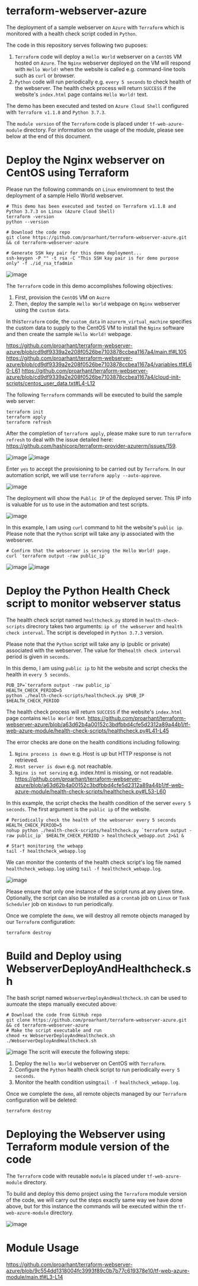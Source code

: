 # terraform-webserver-azure
The deployment of a sample webserver on `Azure` with `Terraform` which is monitored with a health check script coded in `Python`.

The code in this repository serves following two puposes:
1. `Terraform` code will deploy a `Hello World` webserver on a `CentOS` VM hosted on `Azure`. The `Nginx` webserver deployed on the VM  will respond with `Hello World!` when the website is called e.g. command-line tools such as `curl` or browser.
2. `Python` code will run periodically e.g. `every 5 seconds` to check health of the webserver. The health check process will return `SUCCESS` if the website's `index.html` page contains `Hello World!` text.

The demo has been executed and tested on `Azure Cloud Shell` configured with `Terraform v1.1.8` and `Python 3.7.3`.

The `module version` of the `Terraform` code is placed under `tf-web-azure-module` directory. For information on the usage of the module, please see below at the end of this document.

# Deploy the Nginx webserver on CentOS using Terraform

Please run the following commands on `Linux` enviromnent to test the deployment of a sample Hello World webserver.

```
# This demo has been executed and tested on Terraform v1.1.8 and Python 3.7.3 on Linux (Azure Cloud Shell)
terraform -version
python --version

# Download the code repo
git clone https://github.com/proarhant/terraform-webserver-azure.git && cd terraform-webserver-azure

# Generate SSH key pair for this demo deployment...
ssh-keygen -P "" -t rsa -C "This SSH kay pair is for demo purpose only" -f ./id_rsa_tfadmin
```
![image](https://user-images.githubusercontent.com/2681229/165100334-2997933e-0017-4a99-9bbb-791f1e920b3e.png)

The `Terraform` code in this demo accomplishes following objectives:

1. First, provision the `CentOS` VM on `Auzre`
2. Then, deploy the sample `Hello World` webpage on `Nginx` webserver using the `custom data`.

In this`Terraform` code, the `custom_data` in `azurerm_virtual_machine` specifies the custom data to supply to the CentOS VM to install the `Nginx` software and then create the sample `Hello World!` webpage.

https://github.com/proarhant/terraform-webserver-azure/blob/cd9df9339a2e208f0526be7103878ccbea1167a4/main.tf#L105
https://github.com/proarhant/terraform-webserver-azure/blob/cd9df9339a2e208f0526be7103878ccbea1167a4/variables.tf#L60-L61
https://github.com/proarhant/terraform-webserver-azure/blob/cd9df9339a2e208f0526be7103878ccbea1167a4/cloud-init-scripts/centos_user_data.txt#L4-L12

The following `Terraform` commands will be executed to build the sample web server:
```
terraform init
terraform apply
terraform refresh
```
After the completion of `terraform apply`, please make sure to run `terraform refresh` to deal with the issue detailed here: https://github.com/hashicorp/terraform-provider-azurerm/issues/159. 

![image](https://user-images.githubusercontent.com/2681229/165114439-00f7f200-d668-42c4-901a-c4a894b91eb4.png)
![image](https://user-images.githubusercontent.com/2681229/165114729-4b672691-6fb4-4b57-bfb7-08aeaced82e8.png)

Enter `yes` to accept the provisioning to be carried out by `Terraform`. In our automation script, we will use `terraform apply --auto-approve`.

![image](https://user-images.githubusercontent.com/2681229/165115560-9dc836f1-4f70-4000-a1fe-c71090a3d77b.png)

The deployment will show the `Public IP` of the deployed server. This IP info is valuable for us to use in the automation and test scripts.

![image](https://user-images.githubusercontent.com/2681229/165101479-79669c9d-c984-4495-a4b3-c3789d21238b.png)

In this example, I am using `curl` command to hit the website's `public ip`. Please note that the `Python` script will take any ip associated with the webserver.
```
# Confirm that the webserver is serving the Hello World! page.
curl `terraform output -raw public_ip`
```
![image](https://user-images.githubusercontent.com/2681229/165102564-5c27ef63-20ee-4dcb-821e-39c07f2f331e.png)
![image](https://user-images.githubusercontent.com/2681229/165102932-450be9b1-5a36-4b94-9285-1e117aa21097.png)

# Deploy the Python Health Check script to monitor webserver status

The health check script named `healthcheck.py` stored in `health-check-scripts` direcrory takes two arguments: `ip of the webserver` and `health check interval`. The script is developed in `Python 3.7.3` version. 

Please note that the `Python` script will take any ip (public or private) associated with the webserver. The value for the`health check interval` period is given in `seconds`.

In this demo, I am using `public ip` to hit the website and script checks the health in `every 5 seconds`.
```
PUB_IP=`terraform output -raw public_ip`
HEALTH_CHECK_PERIOD=5
python ./health-check-scripts/healthcheck.py $PUB_IP $HEALTH_CHECK_PERIOD
```

The health check process will return `SUCCESS` if the website's `index.html` page contains `Hello World!` text.
https://github.com/proarhant/terraform-webserver-azure/blob/a63d62b4a00152c3bdfbbd4cfe5d2312a89a44b1/tf-web-azure-module/health-check-scripts/healthcheck.py#L41-L45

The error checks are done on the health conditions including following:
1. `Nginx process is down` e.g. Host is up but HTTP response is not retrieved.
2. `Host server is down` e.g. not reachable.
3. `Nginx is not serving` e.g. index.html is missing, or not readable.
https://github.com/proarhant/terraform-webserver-azure/blob/a63d62b4a00152c3bdfbbd4cfe5d2312a89a44b1/tf-web-azure-module/health-check-scripts/healthcheck.py#L53-L60

In this example, the script checks the health condition of the server `every 5 seconds`. The first argument is the `public ip` of the website.
```
# Periodically check the health of the webserver every 5 seconds
HEALTH_CHECK_PERIOD=5
nohup python ./health-check-scripts/healthcheck.py `terraform output -raw public_ip` $HEALTH_CHECK_PERIOD > healthcheck_webapp.out 2>&1 &

# Start monitoring the webapp
tail -f healthcheck_webapp.log
```
We can monitor the contents of the health check script's log file named `healthcheck_webapp.log` using `tail -f healthcheck_webapp.log`.

![image](https://user-images.githubusercontent.com/2681229/165104483-31c27b9a-9324-4e6f-8789-54f9a5b95902.png)

Please ensure that only one instance of the script runs at any given time. Optionally, the script can also be installed as a `crontab` job on `Linux` or `Task Scheduler` job on `Windows` to run periodically.

Once we complete the `demo`, we will destroy all remote objects managed by our `Terraform` configuration:
```
terraform destroy
```
# Build and Deploy using WebserverDeployAndHealthcheck.sh
The bash script named `WebserverDeployAndHealthcheck.sh` can be used to aumoate the steps manually executed above:
```
# Download the code from GitHub repo
git clone https://github.com/proarhant/terraform-webserver-azure.git && cd terraform-webserver-azure
# Make the script executable and run
chmod +x WebserverDeployAndHealthcheck.sh 
./WebserverDeployAndHealthcheck.sh
```
![image](https://user-images.githubusercontent.com/2681229/165186215-36251a9f-e355-431c-8dca-61231e80bccd.png)
The scrit will execute the following steps:

1. Deploy the `Hello World` webserver on CentOS with `Terraform`.
2. Configure the `Python` health check script to run periodically `every 5 seconds`.
3. Monitor the health condition using`tail -f healthcheck_webapp.log`.

Once we complete the `demo`, all remote objects managed by our `Terraform` configuration will be deleted:
```
terraform destroy
```
# Deploying the Webserver using Terraform module version of the code
The `Terraform` code with reusable `module` is placed under `tf-web-azure-module` directory.

To build and deploy this demo project using the `Terraform` module version of the code, we will carry out the steps exactly same way we have done above, but for this instance the commands will be executed within the `tf-web-azure-module` directory.

![image](https://user-images.githubusercontent.com/2681229/165856746-bd0140c1-3673-4e29-8153-4b650961e142.png)

# Module Usage
https://github.com/proarhant/terraform-webserver-azure/blob/9c554dd1318004fc3993f89c0b7b77c619378e10/tf-web-azure-module/main.tf#L3-L14
